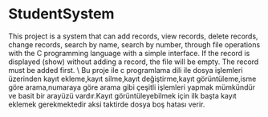 # StudentSystem
This project is a system that can add records, view records, delete records, change records, search by name, search by number, through file operations with the C programming language with a simple interface.
If the record is displayed (show) without adding a record, the file will be empty. The record must be added first.
\\
Bu proje ile c programlama dili ile dosya işlemleri üzerinden kayıt ekleme,kayıt silme,kayıt değiştirme,kayıt görüntüleme,isme göre arama,numaraya göre arama gibi çeşitli işlemleri yapmak mümkündür ve basit bir arayüzü vardır.Kayıt görüntüleyebilmek için ilk başta kayıt eklemek gerekmektedir aksi taktirde dosya boş hatası verir.
